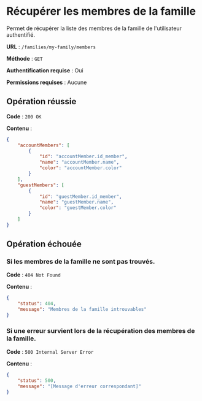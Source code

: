 # Récupérer les membres de la famille

Permet de récupérer la liste des membres de la famille de l'utilisateur authentifié.

**URL** : `/families/my-family/members`

**Méthode** : `GET`

**Authentification requise** : Oui

**Permissions requises** : Aucune

## Opération réussie

**Code** : `200 OK`

**Contenu** :

```json
{
    "accountMembers": [
        {
            "id": "accountMember.id_member",
            "name": "accountMember.name",
            "color": "accountMember.color"
        }
    ],
    "guestMembers": [
        {
            "id": "guestMember.id_member",
            "name": "guestMember.name",
            "color": "guestMember.color"
        }
    ]
}
```

## Opération échouée

### Si les membres de la famille ne sont pas trouvés.

**Code** : `404 Not Found`

**Contenu** :

```json
{
    "status": 404,
    "message": "Membres de la famille introuvables"
}
```

### Si une erreur survient lors de la récupération des membres de la famille.

**Code** : `500 Internal Server Error`

**Contenu** :

```json
{
    "status": 500,
    "message": "[Message d'erreur correspondant]"
}
```
